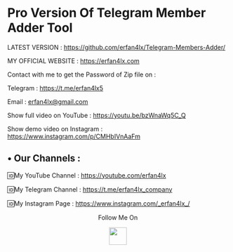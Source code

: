 # Pro Version Of Telegram Member Adder Tool
LATEST VERSION : https://github.com/erfan4lx/Telegram-Members-Adder/

 MY OFFICIAL WEBSITE : https://erfan4lx.com

Contact with me to get the Password of Zip file on :

 Telegram : https://t.me/erfan4lx5
 
 Email : erfan4lx@gmail.com
 
 
Show full video on YouTube : https://youtu.be/bzWnaWq5C_Q

Show demo video on Instagram : https://www.instagram.com/p/CMHbIVnAaFm


## • Our Channels : 

🆔My YouTube Channel : https://youtube.com/erfan4lx

🆔My Telegram Channel : https://t.me/erfan4lx_company

🆔My Instagram Page : https://www.instagram.com/_erfan4lx_/

<p align="center">
  Follow Me On
</p>
<p align="center">
  <a href="https://www.youtube.com/c/erfan4lx?sub_confirmation=1">
    <img src="https://www.iconsdb.com/icons/preview/black/youtube-4-xxl.png" width="40" height="40">
  </a>
</p>
